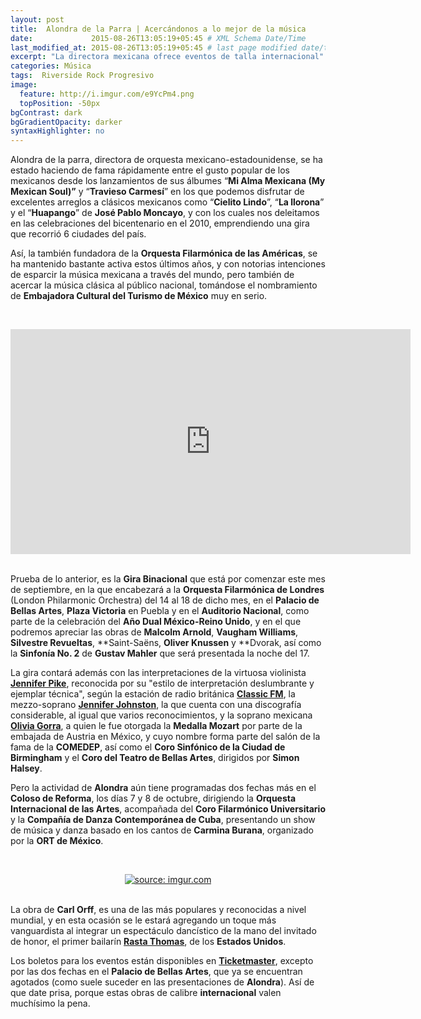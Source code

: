 ```yaml
---
layout: post
title:  Alondra de la Parra | Acercándonos a lo mejor de la música
date:             2015-08-26T13:05:19+05:45 # XML Schema Date/Time
last_modified_at: 2015-08-26T13:05:19+05:45 # last page modified date/time
excerpt: "La directora mexicana ofrece eventos de talla internacional"
categories: Música
tags:  Riverside Rock Progresivo
image:
  feature: http://i.imgur.com/e9YcPm4.png
  topPosition: -50px
bgContrast: dark
bgGradientOpacity: darker
syntaxHighlighter: no
---
```


Alondra de la parra, directora de orquesta mexicano-estadounidense, se ha estado haciendo de fama rápidamente entre el gusto popular de los mexicanos desde los lanzamientos de sus álbumes “**Mi Alma Mexicana (My Mexican Soul)”** y “**Travieso Carmesí**” en los que podemos disfrutar de excelentes arreglos a clásicos mexicanos como “**Cielito Lindo**”, “**La llorona**” y el “**Huapango**” de **José Pablo Moncayo**, y con los cuales nos deleitamos en las celebraciones del bicentenario en el 2010, emprendiendo una gira que recorrió 6 ciudades del país.

Así, la también fundadora de la **Orquesta Filarmónica de las Américas**, se ha mantenido bastante activa estos últimos años, y con notorias intenciones de esparcir la música mexicana a través del mundo, pero también de acercar la música clásica al público nacional, tomándose el nombramiento de **Embajadora Cultural del Turismo de México** muy en serio.

<br><center>
<iframe width="640" height="360" src="https://www.youtube.com/embed/gRwExCe6iFc" frameborder="0" allowfullscreen></iframe></center><br>


Prueba de lo anterior, es la **Gira Binacional** que está por comenzar este mes de septiembre, en la que encabezará a la **Orquesta Filarmónica de Londres** (London Philarmonic Orchestra) del 14 al 18 de dicho mes, en el **Palacio de Bellas Artes**, **Plaza Victoria** en Puebla y en el **Auditorio Nacional**, como parte de la celebración del **Año Dual México-Reino Unido**, y en el que podremos apreciar las obras de **Malcolm Arnold**, **Vaugham Williams**, **Silvestre Revueltas**, **Saint-Saëns, **Oliver Knussen** y **Dvorak, así como la **Sinfonía No. 2** de **Gustav Mahler** que será presentada la noche del 17.

La gira contará además con las interpretaciones de la virtuosa violinista [**Jennifer Pike**](http://www.jenniferpike.com/), reconocida por su "estilo de interpretación deslumbrante y ejemplar técnica", según la estación de radio británica [**Classic FM**]("http://www.classicfm.com/"), la mezzo-soprano [**Jennifer Johnston**](http://www.jenniferjohnstonmezzo.com/), la que cuenta con una discografía considerable, al igual que varios reconocimientos, y la soprano mexicana [**Olivia Gorra**](http://www.oliviagorra.com/), a quien le fue otorgada la **Medalla Mozart** por parte de la embajada de Austria en México, y cuyo nombre forma parte del salón de la fama de la **COMEDEP**, así como el **Coro Sinfónico de la Ciudad de Birmingham** y el **Coro del Teatro de Bellas Artes**, dirigidos por **Simon Halsey**.

Pero la actividad de **Alondra** aún tiene programadas dos fechas más en el **Coloso de Reforma**, los días 7 y 8 de octubre, dirigiendo la **Orquesta Internacional de las Artes**, acompañada del **Coro Filarmónico Universitario** y la **Compañía de Danza Contemporánea de Cuba**, presentando un show de música y danza basado en los cantos de **Carmina Burana**, organizado por la **ORT de México**.

<br><center>
<a href="http://imgur.com/KOpZj9p"><img src="http://i.imgur.com/KOpZj9p.jpg" title="source: imgur.com" /></a></center><br>

La obra de **Carl Orff**, es una de las más populares y reconocidas a nivel mundial, y en esta ocasión se le estará agregando un toque más vanguardista al integrar un espectáculo dancístico de la mano del invitado de honor, el primer bailarín [**Rasta Thomas**](http://www.rastathomas.com/), de los **Estados Unidos**.

Los boletos para los eventos están disponibles en [**Ticketmaster**](http://www.ticketmaster.com.mx/Alondra-De-La-Parra-boletos/artist/2043035), excepto por las dos fechas en el **Palacio de Bellas Artes**, que ya se encuentran agotados (como suele suceder en las presentaciones de **Alondra**). Así de que date prisa, porque estas obras de calibre **internacional** valen muchísimo la pena.
